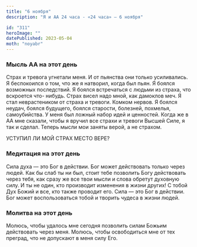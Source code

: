 ```yaml
---
title: "6 ноября"
description: "Я и АА 24 часа - «24 часа» — 6 ноября"

id: "311"
heroImage: ""
datePublished: 2023-05-04
moth: "noyabr"
---
```


### Мысль АА на этот день

Страх и тревога угнетали меня. И от пьянства они только усиливались. Я
беспокоился о том, что же я натворил, когда был пьян. Я боялся возможных
последствий. Я боялся встречаться с людьми из страха, что вскроется что-
нибудь. Страх висел надо мной, как дамоклов меч. Я стал неврастеником от
страха и тревоги. Комком нервов. Я боялся неудач, боялся будущего, боялся
старости, болезней, похмелья, самоубийства. У меня был ложный набор идей и
ценностей. Когда же в АА мне сказали, чтобы я вручил все страхи и тревоги
Высшей Силе, я так и сделал. Теперь мысли мои заняты верой, а не страхом.

УСТУПИЛ ЛИ МОЙ СТРАХ МЕСТО ВЕРЕ?

### Медитация на этот день

Сила духа — это Бог в действии. Бог может действовать только через людей. Как
бы слаб ты ни был, стоит тебе позволить Богу действовать через тебя, как сразу
же все твои мысли и слова обретут духовную силу. И ты не один, кто производит
изменения в жизни других! С тобой Дух Божий и все, кто также проводит его.
Сила — это Бог в действии. Бог может воспользоваться тобой и творить чудеса в
жизни людей.

### Молитва на этот день

Молюсь, чтобы удалось мне сегодня позволить силам Божьим действовать через
меня. Молюсь, чтобы освободиться мне от тех преград, что не допускают в меня
силу Его.

